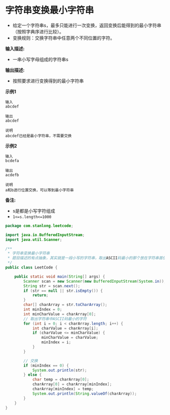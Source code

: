 # 字符串变换最小字符串 

- 给定一个字符串s，最多只能进行一次变换，返回变换后能得到的最小字符串（按照字典序进行比较）。
- 变换规则：交换字符串中任意两个不同位置的字符。

**输入描述:**

- 一串小写字母组成的字符串s

**输出描述:**

- 按照要求进行变换得到的最小字符串

**示例1**

```
输入
abcdef

输出
abcdef

说明
abcdef已经是最小字符串，不需要交换
```

**示例2**

```
输入
bcdefa

输出
acdefb

说明
a和b进行位置交换，可以等到最小字符串
```

**备注:**

- s是都是小写字符组成
- `1<=s.length<=1000`

```java
package com.stanlong.leetcode;

import java.io.BufferedInputStream;
import java.util.Scanner;

/**
 * 字符串变换最小字符串
 * 题目描述的有点抽象，其实就是一段小写的字符串，取出ASCII码最小的那个放在字符串首位。
 */
public class LeetCode {

    public static void main(String[] args) {
        Scanner scan = new Scanner(new BufferedInputStream(System.in));
        String str = scan.next();
        if (str == null || str.isEmpty()) {
            return;
        }
        char[] charArray = str.toCharArray();
        int minIndex = 0;
        int minCharValue = charArray[0];
        // 取出字符串中ASCII码最小的字符
        for (int i = 0; i < charArray.length; i++) {
            int charValue = charArray[i];
            if (charValue <= minCharValue) {
                minCharValue = charValue;
                minIndex = i;
            }
        }

        // 交换
        if (minIndex == 0) {
            System.out.println(str);
        } else {
            char temp = charArray[0];
            charArray[0] = charArray[minIndex];
            charArray[minIndex] = temp;
            System.out.println(String.valueOf(charArray));
        }
    }
}
```

